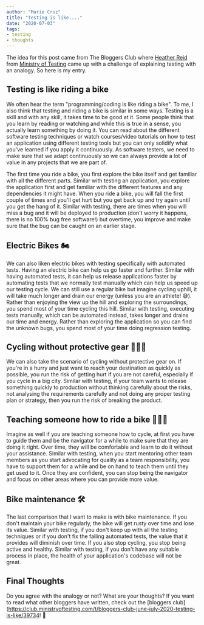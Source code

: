 ```yaml
---
author: "Marie Cruz"
title: "Testing is like...."
date: "2020-07-03"
tags:
- testing
- thoughts
---
```


The idea for this post came from The Bloggers Club where [Heather Reid](https://twitter.com/heather_reiduff) from [Ministry of Testing](https://www.ministryoftesting.com/) came up with a challenge of explaining testing with an analogy. So here is my entry.

## Testing is like riding a bike

We often hear the term "programming/coding is like riding a bike". To me, I also think that testing and riding a bike is similar in some ways. Testing is a skill and with any skill, it takes time to be good at it. Some people think that you learn by reading or watching and while this is true in a sense, you actually learn something by doing it. You can read about the different software testing techniques or watch courses/video tutorials on how to test an application using different testing tools but you can only solidify what you've learned if you apply it continuously. As software testers, we need to make sure that we adapt continuously so we can always provide a lot of value in any projects that we are part of.

The first time you ride a bike, you first explore the bike itself and get familiar with all the different parts. Similar with testing an application, you explore the application first and get familiar with the different features and any dependencies it might have. When you ride a bike, you will fall the first couple of times and you'll get hurt but you get back up and try again until you get the hang of it. Similar with testing, there are times when you will miss a bug and it will be deployed to production (don't worry it happens, there is no 100% bug free software!) but overtime, you improve and make sure that the bug can be caught on an earlier stage.

## Electric Bikes 🏍

We can also liken electric bikes with testing specifically with automated tests. Having an electric bike can help us go faster and further. Similar with having automated tests, it can help us release applications faster by automating tests that we normally test manually which can help us speed up our testing cycle. We can still use a regular bike but imagine cycling uphill, it will take much longer and drain our energy (unless you are an athlete! 😅). Rather than enjoying the view up the hill and exploring the surroundings, you spend most of your time cycling this hill. Similar with testing, executing tests manually, which can be automated instead, takes longer and drains our time and energy. Rather than exploring the application so you can find the unknown bugs, you spend most of your time doing regression testing.

## Cycling without protective gear 🙅🏻‍♀️

We can also take the scenario of cycling without protective gear on. If you're in a hurry and just want to reach your destination as quickly as possible, you run the risk of getting hurt if you are not careful, especially if you cycle in a big city. Similar with testing, if your team wants to release something quickly to production without thinking carefully about the risks, not analysing the requirements carefully and not doing any proper testing plan or strategy, then you run the risk of breaking the product.

## Teaching someone how to ride a bike 👩🏻‍🏫

Imagine as well if you are teaching someone how to cycle, at first you have to guide them and be the navigator for a while to make sure that they are doing it right. Over time, they will be comfortable and learn to do it without your assistance. Similar with testing, when you start mentoring other team members as you start advocating for quality as a team responsibility, you have to support them for a while and be on hand to teach them until they get used to it. Once they are confident, you can stop being the navigator and focus on other areas where you can provide more value.

## Bike maintenance 🛠

The last comparison that I want to make is with bike maintenance. If you don't maintain your bike regularly, the bike will get rusty over time and lose its value. Similar with testing, if you don't keep up with all the testing techniques or if you don't fix the failing automated tests, the value that it provides will diminish over time. If you also stop cycling, you stop being active and healthy. Similar with testing, if you don't have any suitable process in place, the health of your application's codebase will not be great. 

## Final Thoughts

Do you agree with the analogy or not? What are your thoughts? If you want to read what other bloggers have written, check out the [bloggers club](https://club.ministryoftesting.com/t/bloggers-club-june-july-2020-testing-is-like/39734! 🙂